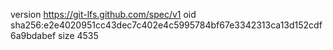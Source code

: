 version https://git-lfs.github.com/spec/v1
oid sha256:e2e4020951cc43dec7c402e4c5995784bf67e3342313ca13d152cdf6a9bdabef
size 4535
